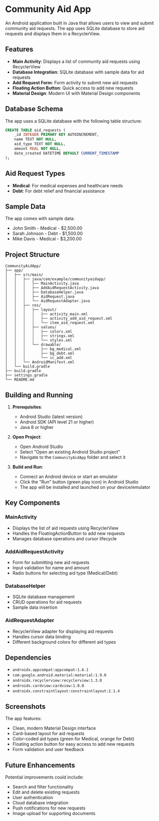 # Community Aid App

An Android application built in Java that allows users to view and submit community aid requests. The app uses SQLite database to store aid requests and displays them in a RecyclerView.

## Features

- **Main Activity**: Displays a list of community aid requests using RecyclerView
- **Database Integration**: SQLite database with sample data for aid requests
- **Add Request Form**: Form activity to submit new aid requests
- **Floating Action Button**: Quick access to add new requests
- **Material Design**: Modern UI with Material Design components

## Database Schema

The app uses a SQLite database with the following table structure:

```sql
CREATE TABLE aid_requests (
    _id INTEGER PRIMARY KEY AUTOINCREMENT,
    name TEXT NOT NULL,
    aid_type TEXT NOT NULL,
    amount REAL NOT NULL,
    date_created DATETIME DEFAULT CURRENT_TIMESTAMP
);
```

## Aid Request Types

- **Medical**: For medical expenses and healthcare needs
- **Debt**: For debt relief and financial assistance

## Sample Data

The app comes with sample data:
- John Smith - Medical - $2,500.00
- Sarah Johnson - Debt - $1,500.00
- Mike Davis - Medical - $3,200.00

## Project Structure

```
CommunityAidApp/
├── app/
│   ├── src/main/
│   │   ├── java/com/example/communityaidapp/
│   │   │   ├── MainActivity.java
│   │   │   ├── AddAidRequestActivity.java
│   │   │   ├── DatabaseHelper.java
│   │   │   ├── AidRequest.java
│   │   │   └── AidRequestAdapter.java
│   │   ├── res/
│   │   │   ├── layout/
│   │   │   │   ├── activity_main.xml
│   │   │   │   ├── activity_add_aid_request.xml
│   │   │   │   └── item_aid_request.xml
│   │   │   ├── values/
│   │   │   │   ├── colors.xml
│   │   │   │   ├── strings.xml
│   │   │   │   └── styles.xml
│   │   │   └── drawable/
│   │   │       ├── bg_medical.xml
│   │   │       ├── bg_debt.xml
│   │   │       └── ic_add.xml
│   │   └── AndroidManifest.xml
│   └── build.gradle
├── build.gradle
├── settings.gradle
└── README.md
```

## Building and Running

1. **Prerequisites**:
   - Android Studio (latest version)
   - Android SDK (API level 21 or higher)
   - Java 8 or higher

2. **Open Project**:
   - Open Android Studio
   - Select "Open an existing Android Studio project"
   - Navigate to the `CommunityAidApp` folder and select it

3. **Build and Run**:
   - Connect an Android device or start an emulator
   - Click the "Run" button (green play icon) in Android Studio
   - The app will be installed and launched on your device/emulator

## Key Components

### MainActivity
- Displays the list of aid requests using RecyclerView
- Handles the FloatingActionButton to add new requests
- Manages database operations and cursor lifecycle

### AddAidRequestActivity
- Form for submitting new aid requests
- Input validation for name and amount
- Radio buttons for selecting aid type (Medical/Debt)

### DatabaseHelper
- SQLite database management
- CRUD operations for aid requests
- Sample data insertion

### AidRequestAdapter
- RecyclerView adapter for displaying aid requests
- Handles cursor data binding
- Different background colors for different aid types

## Dependencies

- `androidx.appcompat:appcompat:1.6.1`
- `com.google.android.material:material:1.9.0`
- `androidx.recyclerview:recyclerview:1.3.0`
- `androidx.cardview:cardview:1.0.0`
- `androidx.constraintlayout:constraintlayout:2.1.4`

## Screenshots

The app features:
- Clean, modern Material Design interface
- Card-based layout for aid requests
- Color-coded aid types (green for Medical, orange for Debt)
- Floating action button for easy access to add new requests
- Form validation and user feedback

## Future Enhancements

Potential improvements could include:
- Search and filter functionality
- Edit and delete existing requests
- User authentication
- Cloud database integration
- Push notifications for new requests
- Image upload for supporting documents